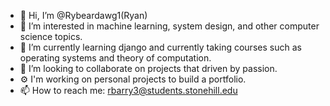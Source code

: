 - 👋 Hi, I’m @Rybeardawg1(Ryan)
- 👀 I’m interested in machine learning, system design, and other computer science topics.
- 🌱 I’m currently learning django and currently taking courses such as operating systems and theory of computation.
- 💞️ I’m looking to collaborate on projects that driven by passion.
- ⚙️ I'm working on personal projects to build a portfolio.
- 📫 How to reach me: rbarry3@students.stonehill.edu

<!---
Rybeardawg1/Rybeardawg1 is a ✨ special ✨ repository because its `README.md` (this file) appears on your GitHub profile.
You can click the Preview link to take a look at your changes.
--->
